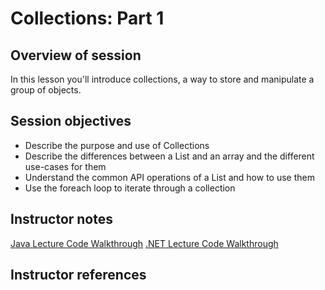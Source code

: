 # Collections: Part 1

## Overview of session

In this lesson you'll introduce collections, a way to store and manipulate a group of objects.

## Session objectives

* Describe the purpose and use of Collections
* Describe the differences between a List and an array and the different use-cases for them
* Understand the common API operations of a List and how to use them
* Use the foreach loop to iterate through a collection

## Instructor notes

[Java Lecture Code Walkthrough](./java-lecture-code.md)
[.NET Lecture Code Walkthrough](./dotnet-lecture-code.md)

## Instructor references
